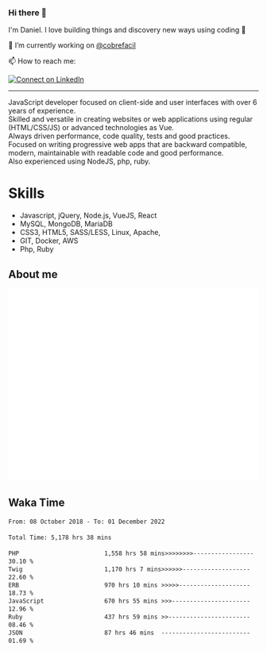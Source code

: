 ### Hi there 👋

I'm Daniel. I love building things and discovery new ways using coding :raised_hands: 

🔭 I’m currently working on [@cobrefacil](https://www.cobrefacil.com.br/)

📫 How to reach me:

[![Connect on LinkedIn](https://img.shields.io/badge/--linkedin?label=LinkedIn&logo=LinkedIn&style=social)](https://www.linkedin.com/in/daniel-cerverizzo/)

---

JavaScript developer focused on client-side and user interfaces with over 6 years of experience.  
Skilled and versatile in creating websites or web applications using regular (HTML/CSS/JS) or advanced technologies as Vue.  
Always driven performance, code quality, tests and good practices.  
 Focused on writing progressive web apps that are backward compatible, modern, maintainable with readable code and good performance.  
Also experienced using NodeJS, php, ruby. 


# Skills

 - Javascript, jQuery, Node.js, VueJS, React
 - MySQL, MongoDB, MariaDB    
 - CSS3, HTML5, SASS/LESS,  Linux, Apache,
 - GIT, Docker, AWS
 - Php, Ruby

## About me

![Metrics](/github-metrics.svg)

## Waka Time

<!--START_SECTION:waka-->

```text
From: 08 October 2018 - To: 01 December 2022

Total Time: 5,178 hrs 38 mins

PHP                        1,558 hrs 58 mins>>>>>>>>-----------------   30.10 %
Twig                       1,170 hrs 7 mins>>>>>>-------------------   22.60 %
ERB                        970 hrs 10 mins >>>>>--------------------   18.73 %
JavaScript                 670 hrs 55 mins >>>----------------------   12.96 %
Ruby                       437 hrs 59 mins >>-----------------------   08.46 %
JSON                       87 hrs 46 mins  -------------------------   01.69 %
```

<!--END_SECTION:waka-->

